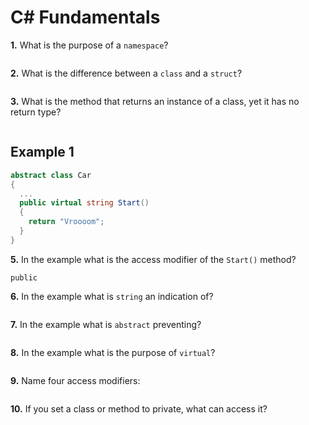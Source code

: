 # C# Fundamentals


**1.** What is the purpose of a `namespace`?
<!-- enter you answer in the space below -->
```

```
**2.** What is the difference between a `class` and a `struct`?
<!-- enter you answer in the space below -->
```

```
**3.** What is the method that returns an instance of a class, yet it has no return type?
<!-- enter you answer in the space below -->
```

```
## Example 1
```c#
abstract class Car
{
  ...
  public virtual string Start()
  {
    return "Vroooom";
  }
}
```
**5.** In the example what is the access modifier of the `Start()` method?
<!-- enter you answer in the space below -->
```
public
```
**6.** In the example what is `string` an indication of?
<!-- enter you answer in the space below -->
```

```
**7.** In the example what is `abstract` preventing?
<!-- enter you answer in the space below -->
```

```
**8.** In the example what is the purpose of `virtual`?
<!-- enter you answer in the space below -->
```

```
**9.** Name four access modifiers:
<!-- enter you answer in the space below -->
```

```
**10.** If you set a class or method to private, what can access it?
<!-- enter you answer in the space below -->
```

```